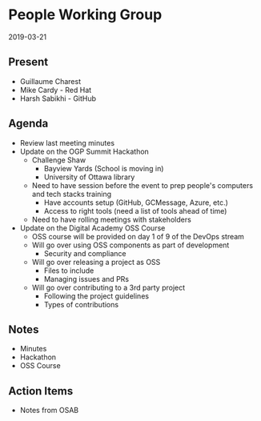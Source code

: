 # People Working Group
2019-03-21

## Present

* Guillaume Charest
* Mike Cardy - Red Hat
* Harsh Sabikhi - GitHub

## Agenda

* Review last meeting minutes
* Update on the OGP Summit Hackathon
  * Challenge Shaw
    * Bayview Yards (School is moving in)
    * University of Ottawa library
  * Need to have session before the event to prep people's computers and tech stacks training
    * Have accounts setup (GitHub, GCMessage, Azure, etc.)
    * Access to right tools (need a list of tools ahead of time)
  * Need to have rolling meetings with stakeholders
* Update on the Digital Academy OSS Course
  * OSS course will be provided on day 1 of 9 of the DevOps stream
  * Will go over using OSS components as part of development
    * Security and compliance
  * Will go over releasing a project as OSS
    * Files to include
    * Managing issues and PRs
  * Will go over contributing to a 3rd party project
    * Following the project guidelines
    * Types of contributions

## Notes

* Minutes
* Hackathon
* OSS Course

## Action Items

* Notes from OSAB